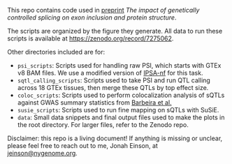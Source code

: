 This repo contains code used in [preprint](https://www.biorxiv.org/content/10.1101/2022.12.05.518915v1.article-metrics) *The impact of genetically controlled splicing on exon inclusion and protein structure*. 

The scripts are organized by the figure they generate. All data to run these scripts is available at https://zenodo.org/record/7275062. 

Other directories included are for: 
- `psi_scripts`: Scripts used for handling raw PSI, which starts with GTEx v8
  BAM files. We use a modified version of
  [IPSA-nf](https://github.com/guigolab/ipsa-nf) for this task. 
- `sqtl_calling_scripts`: Scripts used to take PSI and run QTL calling across 18
  GTEx tissues, then merge these QTLs by top effect size. 
- `coloc_scripts`: Scripts used to perform colocalization analysis of sQTLs
  against GWAS summary statistics from [Barbeira et
  al.](https://genomebiology.biomedcentral.com/articles/10.1186/s13059-020-02252-4)
- `susie_scripts`: Scripts used to run fine mapping on sQTLs with SuSiE.
- `data`: Small data snippets and final output files used to make the plots in
  the root directory. For larger files, refer to the Zenodo repo. 

Disclaimer: this repo is a living document! If anything is missing or unclear,
please feel free to reach out to me, Jonah Einson, at jeinson@nygenome.org. 
